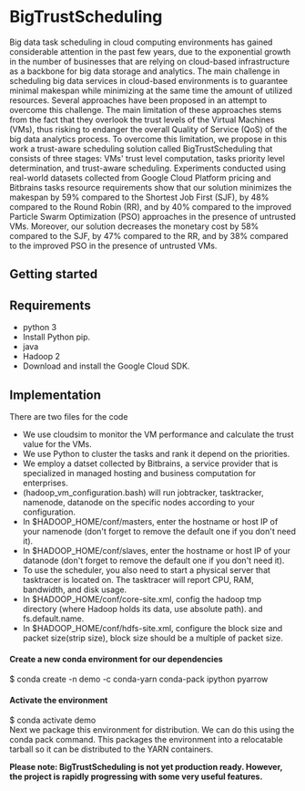 # BigTrustScheduling

Big data task scheduling in cloud computing environments has gained considerable attention in the past few years, due to the
exponential growth in the number of businesses that are relying on cloud-based infrastructure as a backbone for big data storage
and analytics. The main challenge in scheduling big data services in cloud-based environments is to guarantee minimal makespan 
while minimizing at the same time the amount of utilized resources. Several approaches have been proposed in an attempt to 
overcome this challenge. The main limitation of these approaches stems from the fact that they overlook the trust levels of the 
Virtual Machines (VMs), thus risking to endanger the overall Quality of Service (QoS) of the big data analytics process. 
To overcome this limitation, we propose in this work a trust-aware scheduling solution called BigTrustScheduling that consists 
of three stages: VMs' trust level computation, tasks priority level determination, and trust-aware scheduling. Experiments conducted
using real-world datasets collected from Google Cloud Platform pricing and Bitbrains tasks resource requirements show that our solution
minimizes the makespan by 59% compared to the Shortest Job First (SJF), by 48% compared to the Round Robin (RR), and by 40% compared to
the improved Particle Swarm Optimization (PSO) approaches in the presence of untrusted VMs. Moreover, our solution decreases the monetary
cost by 58% compared to the SJF, by 47% compared to the RR, and by 38% compared to the improved PSO in the presence of untrusted VMs.

## Getting started

## Requirements

* python 3
* Install Python pip.
* java 
* Hadoop 2
* Download and install the Google Cloud SDK.


## Implementation
There are two files for the code
* We use cloudsim to monitor the VM performance and calculate the trust value for the VMs.
* We use Python to cluster the tasks and rank it depend on the priorities.
* We employ a datset collected by Bitbrains, a service provider that is specialized in managed hosting and business computation for enterprises. 
*  (hadoop_vm_configuration.bash)
 will run jobtracker, tasktracker, namenode, datanode on the specific nodes according to your configuration.
* In $HADOOP_HOME/conf/masters, enter the hostname or host IP of your namenode (don't forget to remove the default one if you don't need     it).
* In $HADOOP_HOME/conf/slaves, enter the hostname or host IP of your datanode (don't forget to remove the default one if you don't need     it).
* To use the scheduler, you also need to start a physical server that tasktracer is located on. The tasktracer will report CPU, RAM,       bandwidth, and disk usage.
* In $HADOOP_HOME/conf/core-site.xml, config the hadoop tmp directory (where Hadoop holds its data, use absolute path). and                fs.default.name.
* In $HADOOP_HOME/conf/hdfs-site.xml, configure the block size and packet size(strip size), block size should be a multiple of packet      size.
#### Create a new conda environment for our dependencies
$ conda create -n demo -c conda-yarn conda-pack ipython pyarrow
#### Activate the environment
$ conda activate demo \
Next we package this environment for distribution. We can do this using the conda pack command. This packages the environment into a relocatable tarball so it can be distributed to the YARN containers.




**Please note: BigTrustScheduling is not yet production ready. However, the project is rapidly progressing with some very useful features.**
